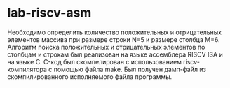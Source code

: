 # lab-riscv-asm
Необходимо определить количество положительных и отрицательных элементов массива при размере строки N=5 и размере столбца M=6. Алгоритм поиска положительных и отрицательных элементов по столбцам и строкам был реализован на языке ассемблера RISCV ISA и на языке C. C-код был скомпелирован с использованием riscv-компилятора с помощью файла make. Был получен дамп-файл из скомпилированного исполняемого файла программы.
